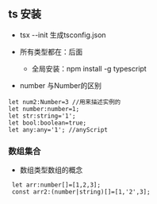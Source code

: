  ## ts 安装
 - tsx --init 生成tsconfig.json
 - 所有类型都在：后面
    - 全局安装：npm install -g typescript

- number 与Number的区别
```
let num2:Number=3 //用来描述实例的
let number:number=1;
let str:string='1';
let bool:boolean=true;
let any:any='1'; //anyScript

```
### 数组集合
   - 数组类型数组的概念

   ```
    let arr:number[]=[1,2,3];
    const arr2:(number|string)[]=[1,'2',3];
   ```
